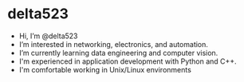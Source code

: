 # delta523
- Hi, I’m @delta523
- I’m interested in networking, electronics, and automation.
- I’m currently learning data engineering and computer vision.
- I'm experienced in application development with Python and C++.
- I'm comfortable working in Unix/Linux environments
<!---
delta523/delta523 is a ✨ special ✨ repository because its `README.md` (this file) appears on your GitHub profile.
You can click the Preview link to take a look at your changes.
--->
